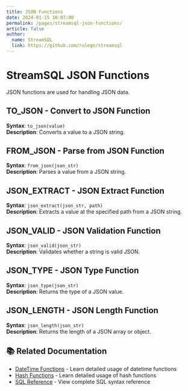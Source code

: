 ```yaml
---
title: JSON Functions
date: 2024-01-15 10:07:00
permalink: /pages/streamsql-json-functions/
article: false
author: 
  name: StreamSQL
  link: https://github.com/rulego/streamsql
---
```


# StreamSQL JSON Functions

JSON functions are used for handling JSON data.

## TO_JSON - Convert to JSON Function
**Syntax**: `to_json(value)`  
**Description**: Converts a value to a JSON string.  
 
## FROM_JSON - Parse from JSON Function
**Syntax**: `from_json(json_str)`  
**Description**: Parses a value from a JSON string.  
 
## JSON_EXTRACT - JSON Extract Function
**Syntax**: `json_extract(json_str, path)`  
**Description**: Extracts a value at the specified path from a JSON string.  
 
## JSON_VALID - JSON Validation Function
**Syntax**: `json_valid(json_str)`  
**Description**: Validates whether a string is valid JSON.  

## JSON_TYPE - JSON Type Function
**Syntax**: `json_type(json_str)`  
**Description**: Returns the type of a JSON value.  

## JSON_LENGTH - JSON Length Function
**Syntax**: `json_length(json_str)`  
**Description**: Returns the length of a JSON array or object.  

## 📚 Related Documentation

- [DateTime Functions](/en/pages/streamsql-datetime-functions/) - Learn detailed usage of datetime functions
- [Hash Functions](/en/pages/streamsql-hash-functions/) - Learn detailed usage of hash functions
- [SQL Reference](/en/pages/streamsql-sql/) - View complete SQL syntax reference